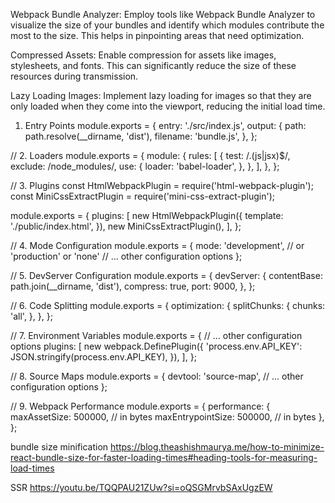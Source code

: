  Webpack Bundle Analyzer:
Employ tools like Webpack Bundle Analyzer to visualize the size of your bundles and identify which modules contribute the most to the size. This helps in pinpointing areas that need optimization.

Compressed Assets:
Enable compression for assets like images, stylesheets, and fonts. This can significantly reduce the size of these resources during transmission.

Lazy Loading Images:
Implement lazy loading for images so that they are only loaded when they come into the viewport, reducing the initial load time.


 1. Entry Points
module.exports = {
  entry: './src/index.js',
  output: {
    path: path.resolve(__dirname, 'dist'),
    filename: 'bundle.js',
  },
};

// 2. Loaders
module.exports = {
  module: {
    rules: [
      {
        test: /\.(js|jsx)$/,
        exclude: /node_modules/,
        use: {
          loader: 'babel-loader',
        },
      },
    ],
  },
};

// 3. Plugins
const HtmlWebpackPlugin = require('html-webpack-plugin');
const MiniCssExtractPlugin = require('mini-css-extract-plugin');

module.exports = {
  plugins: [
    new HtmlWebpackPlugin({
      template: './public/index.html',
    }),
    new MiniCssExtractPlugin(),
  ],
};

// 4. Mode Configuration
module.exports = {
  mode: 'development', // or 'production' or 'none'
  // ... other configuration options
};

// 5. DevServer Configuration
module.exports = {
  devServer: {
    contentBase: path.join(__dirname, 'dist'),
    compress: true,
    port: 9000,
  },
};

// 6. Code Splitting
module.exports = {
  optimization: {
    splitChunks: {
      chunks: 'all',
    },
  },
};

// 7. Environment Variables
module.exports = {
  // ... other configuration options
  plugins: [
    new webpack.DefinePlugin({
      'process.env.API_KEY': JSON.stringify(process.env.API_KEY),
    }),
  ],
};

// 8. Source Maps
module.exports = {
  devtool: 'source-map',
  // ... other configuration options
};

// 9. Webpack Performance
module.exports = {
  performance: {
    maxAssetSize: 500000, // in bytes
    maxEntrypointSize: 500000, // in bytes
  },
};

bundle size minification https://blog.theashishmaurya.me/how-to-minimize-react-bundle-size-for-faster-loading-times#heading-tools-for-measuring-load-times

SSR 
https://youtu.be/TQQPAU21ZUw?si=oQSGMrvbSAxUgzEW
